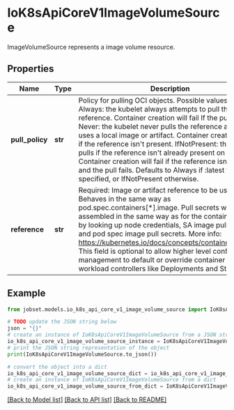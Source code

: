# IoK8sApiCoreV1ImageVolumeSource

ImageVolumeSource represents a image volume resource.

## Properties

Name | Type | Description | Notes
------------ | ------------- | ------------- | -------------
**pull_policy** | **str** | Policy for pulling OCI objects. Possible values are: Always: the kubelet always attempts to pull the reference. Container creation will fail If the pull fails. Never: the kubelet never pulls the reference and only uses a local image or artifact. Container creation will fail if the reference isn&#39;t present. IfNotPresent: the kubelet pulls if the reference isn&#39;t already present on disk. Container creation will fail if the reference isn&#39;t present and the pull fails. Defaults to Always if :latest tag is specified, or IfNotPresent otherwise. | [optional] 
**reference** | **str** | Required: Image or artifact reference to be used. Behaves in the same way as pod.spec.containers[*].image. Pull secrets will be assembled in the same way as for the container image by looking up node credentials, SA image pull secrets, and pod spec image pull secrets. More info: https://kubernetes.io/docs/concepts/containers/images This field is optional to allow higher level config management to default or override container images in workload controllers like Deployments and StatefulSets. | [optional] 

## Example

```python
from jobset.models.io_k8s_api_core_v1_image_volume_source import IoK8sApiCoreV1ImageVolumeSource

# TODO update the JSON string below
json = "{}"
# create an instance of IoK8sApiCoreV1ImageVolumeSource from a JSON string
io_k8s_api_core_v1_image_volume_source_instance = IoK8sApiCoreV1ImageVolumeSource.from_json(json)
# print the JSON string representation of the object
print(IoK8sApiCoreV1ImageVolumeSource.to_json())

# convert the object into a dict
io_k8s_api_core_v1_image_volume_source_dict = io_k8s_api_core_v1_image_volume_source_instance.to_dict()
# create an instance of IoK8sApiCoreV1ImageVolumeSource from a dict
io_k8s_api_core_v1_image_volume_source_from_dict = IoK8sApiCoreV1ImageVolumeSource.from_dict(io_k8s_api_core_v1_image_volume_source_dict)
```
[[Back to Model list]](../README.md#documentation-for-models) [[Back to API list]](../README.md#documentation-for-api-endpoints) [[Back to README]](../README.md)


